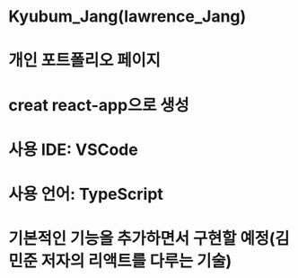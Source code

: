 # Kyubum_Jang(lawrence_Jang)

# 개인 포트폴리오 페이지

# creat react-app으로 생성

# 사용 IDE: VSCode

# 사용 언어: TypeScript

# 기본적인 기능을 추가하면서 구현할 예정(김민준 저자의 리액트를 다루는 기술)

#
